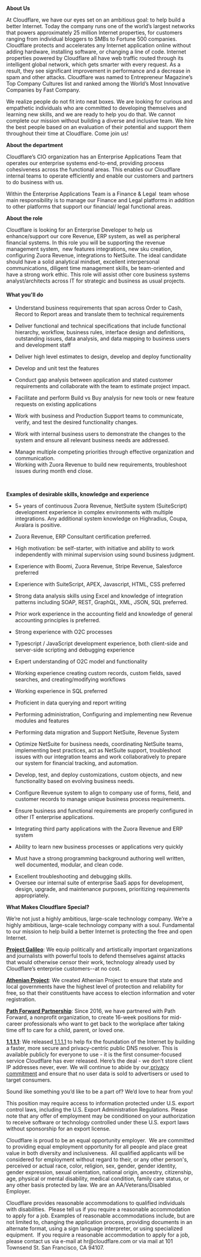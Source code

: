 <div class="content-intro">
	<div><strong>About Us</strong></div>
	<div>
		<p><span style="font-weight: 400;">At Cloudflare, we have our eyes set on an ambitious goal: to help build a better Internet. Today the company runs one of the world’s largest networks that powers approximately 25 million Internet properties, for customers ranging from individual bloggers to SMBs to Fortune 500 companies. Cloudflare protects and accelerates any Internet application online without adding hardware, installing software, or changing a line of code. Internet properties powered by Cloudflare all have web traffic routed through its intelligent global network, which gets smarter with every request. As a result, they see significant improvement in performance and a decrease in spam and other attacks. Cloudflare was named to Entrepreneur Magazine’s Top Company Cultures list and ranked among the World’s Most Innovative Companies by Fast Company.</span><span style="font-weight: 400;">&nbsp;</span></p>
		<p><span style="font-weight: 400;">We realize people do not fit into neat boxes. We are looking for curious and empathetic individuals who are committed to developing themselves and learning new skills, and we are ready to help you do that. We cannot complete our mission without building a diverse and inclusive team. We hire the best people based on an evaluation of their potential and support them throughout their time at Cloudflare. Come join us!&nbsp;</span></p>
	</div>
</div>
<p><strong>About the department</strong></p>
<p><span style="font-weight: 400;">Cloudflare’s CIO organization has an Enterprise Applications Team that operates our enterprise systems end-to-end, providing process cohesiveness across the functional areas. This enables our Cloudflare internal teams to operate efficiently and enable our customers and partners to do business with us.&nbsp;</span></p>
<p><span style="font-weight: 400;">Within the Enterprise Applications Team is a Finance &amp; Legal&nbsp; team whose main responsibility is to manage our Finance and Legal platforms in addition to other platforms that support our financial/ legal functional areas.&nbsp;&nbsp;</span></p>
<p><strong>About the role</strong></p>
<p><span style="font-weight: 400;">Cloudflare is looking for an Enterprise Developer to help us enhance/support our core Revenue, ERP system, as well as peripheral financial systems. In this role you will be supporting the revenue management system,&nbsp; new features integrations, new sku creation, configuring Zuora Revenue, integrations to NetSuite. The ideal candidate should have a solid analytical mindset, excellent interpersonal communications, diligent time management skills, be team-oriented and have a strong work ethic. This role will assist other core business systems analyst/architects across IT for strategic and business as usual projects.</span></p>
<h4><strong>What you'll do</strong></h4>
<ul>
	<li style="font-weight: 400;"><span style="font-weight: 400;">Understand business requirements that span across Order to Cash, Record to Report areas and translate them to technical requirements</span></li>
</ul>
<ul>
	<li style="font-weight: 400;"><span style="font-weight: 400;">Deliver functional and technical specifications that include functional hierarchy, workflow, business rules, interface design and definitions, outstanding issues, data analysis, and data mapping to business users and development staff</span></li>
</ul>
<ul>
	<li style="font-weight: 400;"><span style="font-weight: 400;">Deliver high level estimates to design, develop and deploy functionality</span></li>
</ul>
<ul>
	<li style="font-weight: 400;"><span style="font-weight: 400;">Develop and unit test the features</span></li>
</ul>
<ul>
	<li style="font-weight: 400;"><span style="font-weight: 400;">Conduct gap analysis between application and stated customer requirements and collaborate with the team to estimate project impact.</span></li>
</ul>
<ul>
	<li style="font-weight: 400;"><span style="font-weight: 400;">Facilitate and perform Build vs Buy analysis for new tools or new feature requests on existing applications</span></li>
</ul>
<ul>
	<li style="font-weight: 400;"><span style="font-weight: 400;">Work with business and Production Support teams to communicate, verify, and test the desired functionality changes.</span></li>
</ul>
<ul>
	<li style="font-weight: 400;"><span style="font-weight: 400;">Work with internal business users to demonstrate the changes to the system and ensure all relevant business needs are addressed.</span></li>
</ul>
<ul>
	<li style="font-weight: 400;"><span style="font-weight: 400;">Manage multiple competing priorities through effective organization and communication.</span></li>
	<li style="font-weight: 400;"><span style="font-weight: 400;">Working with Zuora Revenue to build new requirements, troubleshoot issues during month end close.</span></li>
</ul>
<p>&nbsp;</p>
<p><strong>Examples of desirable skills, knowledge and experience</strong></p>
<ul>
	<li style="font-weight: 400;"><span style="font-weight: 400;">5+ years of continuous Zuora Revenue, NetSuite system (SuiteScript) development experience in complex environments with multiple integrations. Any additional system knowledge on Highradius, Coupa, Avalara is positive.</span></li>
</ul>
<ul>
	<li style="font-weight: 400;"><span style="font-weight: 400;">Zuora Revenue, ERP Consultant certification preferred.</span></li>
</ul>
<ul>
	<li style="font-weight: 400;"><span style="font-weight: 400;">High motivation: be self-starter, with initiative and ability to work independently with minimal supervision using sound business judgment.</span></li>
</ul>
<ul>
	<li style="font-weight: 400;"><span style="font-weight: 400;">Experience with Boomi, Zuora Revenue, Stripe Revenue, Salesforce preferred</span></li>
</ul>
<ul>
	<li style="font-weight: 400;"><span style="font-weight: 400;">Experience with SuiteScript, APEX, Javascript, HTML, CSS preferred</span></li>
</ul>
<ul>
	<li style="font-weight: 400;"><span style="font-weight: 400;">Strong data analysis skills using Excel and knowledge of integration patterns including SOAP, REST, GraphQL, XML, JSON, SQL preferred.</span></li>
</ul>
<ul>
	<li style="font-weight: 400;"><span style="font-weight: 400;">Prior work experience in the accounting field and knowledge of general accounting principles is preferred.</span></li>
</ul>
<ul>
	<li style="font-weight: 400;"><span style="font-weight: 400;">Strong experience with O2C processes</span></li>
</ul>
<ul>
	<li style="font-weight: 400;"><span style="font-weight: 400;">Typescript / JavaScript development experience, both client-side and server-side scripting and debugging experience</span></li>
</ul>
<ul>
	<li style="font-weight: 400;"><span style="font-weight: 400;">Expert understanding of O2C model and functionality</span></li>
</ul>
<ul>
	<li style="font-weight: 400;"><span style="font-weight: 400;">Working experience creating custom records, custom fields, saved searches, and creating/modifying workflows</span></li>
</ul>
<ul>
	<li style="font-weight: 400;"><span style="font-weight: 400;">Working experience in SQL preferred</span></li>
</ul>
<ul>
	<li style="font-weight: 400;"><span style="font-weight: 400;">Proficient in data querying and report writing</span></li>
</ul>
<ul>
	<li style="font-weight: 400;"><span style="font-weight: 400;">Performing administration, Configuring and implementing new Revenue modules and features</span></li>
</ul>
<ul>
	<li style="font-weight: 400;"><span style="font-weight: 400;">Performing data migration and Support NetSuite, Revenue System</span></li>
</ul>
<ul>
	<li style="font-weight: 400;"><span style="font-weight: 400;">Optimize NetSuite for business needs, coordinating NetSuite teams, implementing best practices, act as NetSuite support, troubleshoot issues with our integration teams and work collaboratively to prepare our system for financial tracking, and automation.</span></li>
</ul>
<ul>
	<li style="font-weight: 400;"><span style="font-weight: 400;">Develop, test, and deploy customizations, custom objects, and new functionality based on evolving business needs.</span></li>
</ul>
<ul>
	<li style="font-weight: 400;"><span style="font-weight: 400;">Configure Revenue system to align to company use of forms, field, and customer records to manage unique business process requirements.</span></li>
</ul>
<ul>
	<li style="font-weight: 400;"><span style="font-weight: 400;">Ensure business and functional requirements are properly configured in other IT enterprise applications.</span></li>
</ul>
<ul>
	<li style="font-weight: 400;"><span style="font-weight: 400;">Integrating third party applications with the Zuora Revenue and ERP system</span></li>
</ul>
<ul>
	<li style="font-weight: 400;"><span style="font-weight: 400;">Ability to learn new business processes or applications very quickly</span></li>
</ul>
<ul>
	<li style="font-weight: 400;"><span style="font-weight: 400;">Must have a strong programming background authoring well written, well documented, modular, and clean code.</span></li>
</ul>
<ul>
	<li style="font-weight: 400;"><span style="font-weight: 400;">Excellent troubleshooting and debugging skills.</span></li>
	<li style="font-weight: 400;"><span style="font-weight: 400;">Oversee our internal suite of enterprise SaaS apps for development, design, upgrade, and maintenance purposes, prioritizing requirements appropriately.</span></li>
</ul>
<div class="content-conclusion">
	<p><strong>What Makes Cloudflare Special?</strong></p>
	<p><span style="font-weight: 400;">We’re not just a highly ambitious, large-scale technology company. We’re a highly ambitious, large-scale technology company with a soul. Fundamental to our mission to help build a better Internet is protecting the free and open Internet.</span></p>
	<p><a href="https://blog.cloudflare.com/protecting-free-expression-online/"><strong>Project Galileo</strong></a><span style="font-weight: 400;">: We equip politically and artistically important organizations and journalists with powerful tools to defend themselves against attacks that would otherwise censor their work, technology already used by Cloudflare’s enterprise customers--at no cost.</span></p>
	<p><strong><a href="https://www.cloudflare.com/athenian/">Athenian Project</a></strong><span style="font-weight: 400;">: We created Athenian Project to ensure that state and local governments have the highest level of protection and reliability for free, so that their constituents have access to election information and voter registration.</span></p>
	<p><a href="https://blog.cloudflare.com/tag/path-forward/"><strong>Path Forward Partnership</strong></a><span style="font-weight: 400;">: Since 2016, we have partnered with Path Forward, a nonprofit organization, to create 16-week positions for mid-career professionals who want to get back to the workplace after taking time off to care for a child, parent, or loved one.</span></p>
	<p><a href="https://1.1.1.1/"><strong>1.1.1.1</strong></a><span style="font-weight: 400;">: We released</span><a href="https://1.1.1.1/"> <span style="font-weight: 400;">1.1.1.1</span></a><span style="font-weight: 400;"> to help fix the foundation of the Internet by building a faster, more secure and privacy-centric public DNS resolver. This is available publicly for everyone to use - it is the first consumer-focused service Cloudflare has ever released. Here’s the deal - we don’t store client IP addresses never, ever. We will continue to abide by our</span><a href="https://developers.cloudflare.com/1.1.1.1/privacy/public-dns-resolver"> privacy commitment</a><span style="font-weight: 400;"> and ensure that no user data is sold to advertisers or used to target consumers.</span></p>
	<p><span style="font-weight: 400;">Sound like something you’d like to be a part of? We’d love to hear from you!</span></p>
	<p><span style="font-weight: 400;">This position may require access to information protected under U.S. export control laws, including the U.S. Export Administration Regulations. Please note that any offer of employment may be conditioned on your authorization to receive software or technology controlled under these U.S. export laws without sponsorship for an export license.</span></p>
	<p><span style="font-weight: 400;">Cloudflare is proud to be an equal opportunity employer. &nbsp;We are committed to providing equal employment opportunity for all people and place great value in both diversity and inclusiveness. &nbsp;All qualified applicants will be considered for employment without regard to their, or any other person's, perceived or actual</span> <span style="font-weight: 400;">race, color, religion, sex, gender, gender identity, gender expression, sexual orientation, national origin, ancestry, citizenship, age, physical or mental disability, medical condition, family care status, or any other basis protected by law. </span><span style="font-weight: 400;">We are an AA/Veterans/Disabled Employer.</span></p>
	<p><span style="font-weight: 400;">Cloudflare provides reasonable accommodations to qualified individuals with disabilities. &nbsp;Please tell us if you require a reasonable accommodation to apply for a job. Examples of reasonable accommodations include, but are not limited to, changing the application process, providing documents in an alternate format, using a sign language interpreter, or using specialized equipment. &nbsp;If you require a reasonable accommodation to apply for a job, please contact us via e-mail at </span><span style="font-weight: 400;">hr@cloudflare.com</span><span style="font-weight: 400;"> or via mail at 101 Townsend St. San Francisco, CA 94107.</span></p>
</div>